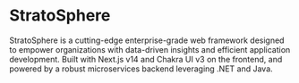 # StratoSphere
StratoSphere is a cutting-edge enterprise-grade web framework designed to empower organizations with data-driven insights and efficient application development. Built with Next.js v14 and Chakra UI v3 on the frontend, and powered by a robust microservices backend leveraging .NET and Java.
